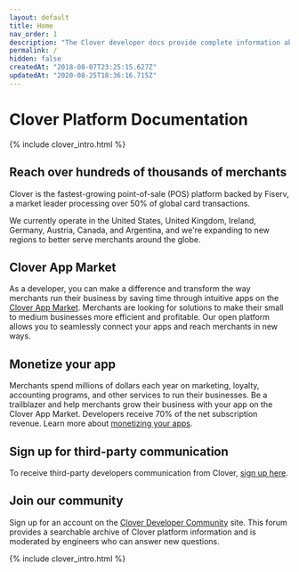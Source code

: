 ```yaml
---
layout: default
title: Home
nav_order: 1
description: "The Clover developer docs provide complete information about the APIs, SDKs, and other products which comprise the Clover developer platform."
permalink: /
hidden: false
createdAt: "2018-08-07T23:25:15.627Z"
updatedAt: "2020-08-25T18:36:16.715Z"
---
```

# Clover Platform Documentation
{% include clover_intro.html %}

## Reach over hundreds of thousands of merchants
Clover is the fastest-growing point-of-sale (POS) platform backed by Fiserv, a market leader processing over 50% of global card transactions.

We currently operate in the United States, United Kingdom, Ireland, Germany, Austria, Canada, and Argentina, and we're expanding to new regions to better serve merchants around the globe.

## Clover App Market
As a developer, you can make a difference and transform the way merchants run their business by saving time through intuitive apps on the [Clover App Market](https://www.clover.com/appmarket). Merchants are looking for solutions to make their small to medium businesses more efficient and profitable. Our open platform allows you to seamlessly connect your apps and reach merchants in new ways.

## Monetize your app
Merchants spend millions of dollars each year on marketing, loyalty, accounting programs, and other services to run their businesses. Be a trailblazer and help merchants grow their business with your app on the Clover App Market. Developers receive 70% of the net subscription revenue. Learn more about [monetizing your apps](doc:monetizing-your-apps).

## Sign up for third-party communication
To receive third-party developers communication from Clover, <a href="http://eepurl.com/dpQYSL" target="_blank">sign up here</a>.

## Join our community
Sign up for an account on the [Clover Developer Community](https://community.clover.com/) site. This forum provides a searchable archive of Clover platform information and is moderated by engineers who can answer new questions.

{% include clover_intro.html %}